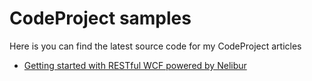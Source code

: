 CodeProject samples
=======

Here is you can find the latest source code for my CodeProject articles

 * [Getting started with RESTful WCF powered by Nelibur](http://www.codeproject.com/Articles/780654/Getting-started-with-RESTful-WCF-powered-by-Nelibu)
